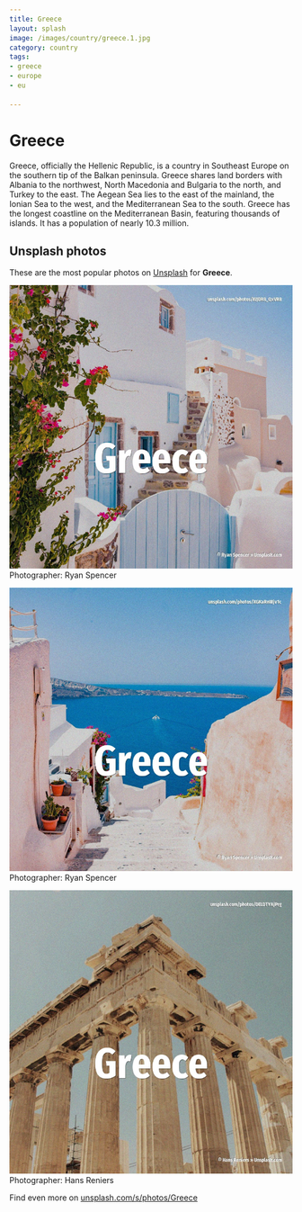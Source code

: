```yaml
---
title: Greece
layout: splash
image: /images/country/greece.1.jpg
category: country
tags:
- greece
- europe
- eu

---
```

# Greece

Greece, officially the Hellenic Republic, is a country in Southeast Europe on the southern tip of  the Balkan peninsula. Greece shares land borders with Albania to the northwest, North Macedonia and Bulgaria to the  north, and Turkey to the east. The Aegean Sea lies to the east of the mainland, the Ionian Sea to the west, and the Mediterranean  Sea to the south. Greece has the longest coastline on the Mediterranean Basin, featuring thousands of islands. It has a population of nearly 10.3 million. 

 
## Unsplash photos
These are the most popular photos on [Unsplash](https://unsplash.com) for **Greece**.
 
![Greece](/images/country/greece.1.jpg)
Photographer:  Ryan Spencer
 
![Greece](/images/country/greece.2.jpg)
Photographer:  Ryan Spencer
 
![Greece](/images/country/greece.3.jpg)
Photographer:  Hans Reniers
 
Find even more on [unsplash.com/s/photos/Greece](https://unsplash.com/s/photos/Greece)
 
